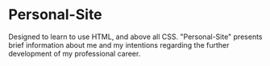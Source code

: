# Personal-Site

Designed to learn to use HTML, and above all CSS. "Personal-Site" presents brief information about me and my intentions regarding the further development of my professional career.
